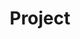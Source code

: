---
layout: list
title: Project
slug: project  
order: 2
description: >
  Anything about Archives
---